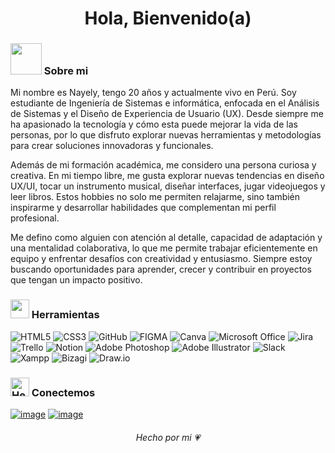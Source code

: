 <h1 align="center"> Hola, Bienvenido(a) </h1>

### <img src="https://media.giphy.com/media/VgCDAzcKvsR6OM0uWg/giphy.gif" width="50"> Sobre mi 
Mi nombre es Nayely, tengo 20 años y actualmente vivo en Perú. Soy estudiante de Ingeniería de Sistemas e informática, enfocada en el Análisis de Sistemas y el Diseño de Experiencia de Usuario (UX). Desde siempre me ha apasionado la tecnología y cómo esta puede mejorar la vida de las personas, por lo que disfruto explorar nuevas herramientas y metodologías para crear soluciones innovadoras y funcionales.

Además de mi formación académica, me considero una persona curiosa y creativa. En mi tiempo libre, me gusta explorar nuevas tendencias en diseño UX/UI, tocar un instrumento musical, diseñar interfaces, jugar videojuegos y leer libros. Estos hobbies no solo me permiten relajarme, sino también inspirarme y desarrollar habilidades que complementan mi perfil profesional.

Me defino como alguien con atención al detalle, capacidad de adaptación y una mentalidad colaborativa, lo que me permite trabajar eficientemente en equipo y enfrentar desafíos con creatividad y entusiasmo. Siempre estoy buscando oportunidades para aprender, crecer y contribuir en proyectos que tengan un impacto positivo.

### <img src="https://cultofthepartyparrot.com/parrots/hd/dealwithitnowparrot.gif" width="30" height="30"/> Herramientas
![HTML5](https://img.shields.io/badge/html5-9C55F7.svg?style=for-the-badge&logo=html5&logoColor=white) 
![CSS3](https://img.shields.io/badge/css3-9C55F7.svg?style=for-the-badge&logo=css3&logoColor=white)
![GitHub](https://img.shields.io/badge/github-9C55F7.svg?&style=for-the-badge&logo=github&logoColor=white)
![FIGMA](https://img.shields.io/badge/figma-9C55F7?style=for-the-badge&logo=figma&logoColor=white)
![Canva](https://img.shields.io/badge/Canva-9C55F7.svg?style=for-the-badge&logo=Canva&logoColor=white)
![Microsoft Office](https://img.shields.io/badge/Microsoft_Office-9C55F7.svg?style=for-the-badge&logo=microsoft-office&logoColor=white)
![Jira](https://img.shields.io/badge/jira-9C55F7.svg?style=for-the-badge&logo=jira&logoColor=white)
![Trello](https://img.shields.io/badge/Trello-9C55F7.svg?style=for-the-badge&logo=Trello&logoColor=white)
![Notion](https://img.shields.io/badge/Notion-9C55F7.svg?style=for-the-badge&logo=notion&logoColor=white)
![Adobe Photoshop](https://img.shields.io/badge/Photoshop-9C55F7.svg?style=for-the-badge&logo=adobephotoshop&logoColor=white)
![Adobe Illustrator](https://img.shields.io/badge/Illustrator-9C55F7.svg?style=for-the-badge&logo=adobeillustrator&logoColor=white)
![Slack](https://img.shields.io/badge/Slack-9C55F7?style=for-the-badge&logo=slack&logoColor=white)
![Xampp](https://img.shields.io/badge/Xampp-9C55F7?style=for-the-badge&logo=xampp&logoColor=white)
![Bizagi](https://img.shields.io/badge/bizagi-9C55F7.svg?style=for-the-badge&logo=bizagi&logoColor=white)
![Draw.io](https://img.shields.io/badge/draw.io-9C55F7.svg?style=for-the-badge&logo=draw.io&logoColor=white)


### <a href="https://emoji.gg/emoji/9691-hellokittyarrowr"><img src="https://cdn3.emoji.gg/emojis/9691-hellokittyarrowr.gif" width="30px" height="30px" alt="HelloKittyArrowR"></a> Conectemos
  
[![image](https://img.shields.io/badge/LinkedIn-ff69b4?style=for-the-badge&logo=linkedin&logoColor=white)](<https://www.linkedin.com/in/nayely-rodriguez-auccasi-45a049260/>)
[![image](https://img.shields.io/badge/Gmail-ff69b4?style=for-the-badge&logo=gmail&logoColor=white)](<mailto:nayellymell@gmail.com>)

</div>

<h6 align="center">Hecho por mi 💗 </h6>

